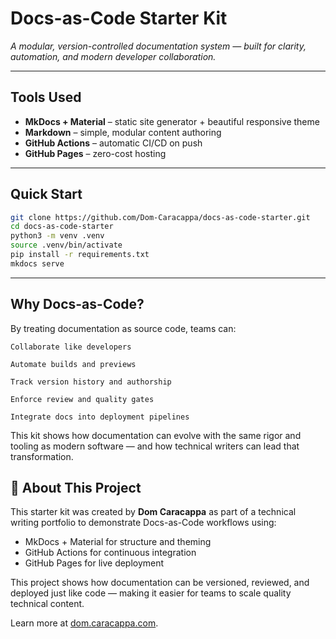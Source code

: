 # Docs-as-Code Starter Kit

_A modular, version-controlled documentation system — built for clarity, automation, and modern developer collaboration._

---

## Tools Used

- **MkDocs + Material** – static site generator + beautiful responsive theme  
- **Markdown** – simple, modular content authoring  
- **GitHub Actions** – automatic CI/CD on push  
- **GitHub Pages** – zero-cost hosting  

---

## Quick Start

```bash
git clone https://github.com/Dom-Caracappa/docs-as-code-starter.git
cd docs-as-code-starter
python3 -m venv .venv
source .venv/bin/activate
pip install -r requirements.txt
mkdocs serve
```

---

## Why Docs-as-Code?

By treating documentation as source code, teams can:

    Collaborate like developers

    Automate builds and previews

    Track version history and authorship

    Enforce review and quality gates

    Integrate docs into deployment pipelines

This kit shows how documentation can evolve with the same rigor and tooling as modern software — and how technical writers can lead that transformation.

## 👋 About This Project

This starter kit was created by **Dom Caracappa** as part of a technical writing portfolio to demonstrate Docs-as-Code workflows using:

- MkDocs + Material for structure and theming
- GitHub Actions for continuous integration
- GitHub Pages for live deployment

This project shows how documentation can be versioned, reviewed, and deployed just like code — making it easier for teams to scale quality technical content.

Learn more at [dom.caracappa.com](https://dom.caracappa.com).
